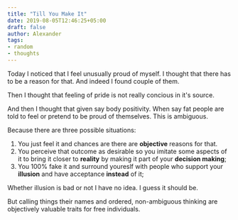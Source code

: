 ```yaml
---
title: "Till You Make It"
date: 2019-08-05T12:46:25+05:00
draft: false
author: Alexander
tags:
- random
- thoughts
---
```


Today I noticed that I feel unusually proud of myself.
I thought that there has to be a reason for that.
And indeed I found couple of them.

Then I thought that feeling of pride is not really concious in it's source.

And then I thought that given say body positivity.
When say fat people are told to feel or pretend to be proud of themselves.
This is ambiguous.

Because there are three possible situations:

1. You just feel it and chances are there are **objective** reasons for that.
2. You perceive that outcome as desirable so you imitate some aspects of it to bring it closer to **reality**
   by making it part of your **decision making**;
3. You 100% fake it and surround youreslf with people who support your **illusion** and have acceptance **instead** of it;

Whether illusion is bad or not I have no idea.
I guess it should be.

But calling things their names and ordered, non-ambiguous thinking are objectively valuable traits for free individuals.
